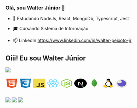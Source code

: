 ### Olá, sou Walter Júnior 👋

- 🔭 Estudando NodeJs, React, MongoDb, Typescript, Jest


- 🎓 Cursando Sistema de Informação
- 📫 LinkedIn  https://www.linkedin.com/in/walter-peixoto-jr



 ## Oiii! Eu sou Walter Júnior
 <div>
  <a href="https://github.com/walterjrr">
  <img height="180em" src="https://github-readme-stats.vercel.app/api/top-langs/?username=walterjrr&layout=compact&langs_count=7&theme=dark"/>
</div>
<div style="display: inline_block"><br>
 
 
  <img align="center" alt="HTML" height="30" width="40" src="./icons/html5-original.svg">
  <img align="center" alt="CSS" height="30" width="40" src="./icons/css3-original.svg">
  <img align="center" alt="JAVASCRIPT" height="30" width="40" src="./icons/javascript-original.svg">
  <img align="center" alt="REACT" height="30" width="40" src="./icons/react-original.svg">
 <img align="center" alt="NODE" height="30" width="40" src="./icons/nodejs-original.svg">
 <img align="center" alt="NEXT" height="30" width="40" src="./icons/nextjs-original.svg">
 <img align="center" alt="MONGODB" height="30" width="40" src="./icons/mongodb-original.svg">
 <img align="center" alt="LINUX" height="30" width="40" src="./icons/linux-original.svg">
 <img align="center" alt="INSOMNIA" height="30" width="40" src="./icons/insomnia-icon.png">
</div>
  
  ##
 
<div> 
  <a href="https://www.instagram.com/walter_jun10r/" target="_blank"><img src="https://img.shields.io/badge/-Instagram-%23E4405F?style=for-the-badge&logo=instagram&logoColor=white" target="_blank"></a> 
  <a href = "jrwalter731@gmail.com"><img src="https://img.shields.io/badge/-Gmail-%23333?style=for-the-badge&logo=gmail&logoColor=white" target="_blank"></a>
  <a href="https://www.linkedin.com/in/walter-peixoto-jr" target="_blank"><img src="https://img.shields.io/badge/-LinkedIn-%230077B5?style=for-the-badge&logo=linkedin&logoColor=white" target="_blank"></a> 
 
 
 
</div>

